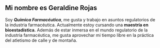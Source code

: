 ## Mi nombre es Geraldine Rojas

Soy **_Química Farmacéutica_**, me gusta y trabajo en asuntos regulatorios de la industria farmacéutica. Actualmente estoy cursando una **maestría en bioestadística.**
Además de estar inmersa en el mundo regulatorio de la industria farmacéutica, me gusta aprovechar mi tiempo libre en la práctica del atletismo de calle y de montaña.
